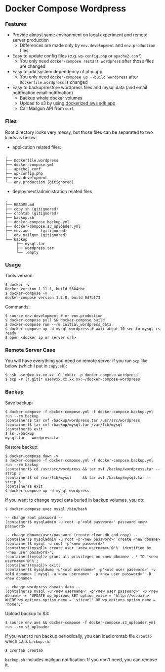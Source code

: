 # Docker Compose Wordpress

### Features

- Provide almost same environment on local experiment and remote server production
  - Differences are made only by `env.development` and `env.production` files
- Easy to update config files (e.g. `wp-config.php` or `apache2.conf`)
  - You only need `docker-compose restart wordpress` after those files are changed
- Easy to add system dependency of php app
  - You only need `docker-compose up --build wordpress` after `Dockerfile.wordpress` is changed
- Easy to backup/restore wordpress files and mysql data (and email notification email notification)
  - Backup whole docker volumes
  - Upload to s3 by using [dockerized aws sdk app](https://hub.docker.com/r/cgswong/aws/)
  - Call Mailgun API from `curl`

### Files

Root directory looks very messy, but those files can be separated to two kinds as below:

- application related files:

```
.
├── Dockerfile.wordpress
├── docker-compose.yml
├── apache2.conf
├── wp-config.php
├── env.development
└── env.production (gitignored)
```

- deployment/administration related files

```
.
├── README.md
├── copy.sh (gitignored)
├── crontab (gitignored)
├── backup.sh
├── docker-compose.backup.yml
├── docker-compose.s3_uploader.yml
├── env.aws     (gitignored)
├── env.mailgun (gitignored)
└── backup
     ├── mysql.tar
     ├── wordpress.tar
     └── .empty
```

### Usage

Tools version:

```
$ docker -v
Docker version 1.11.1, build 5604cbe
$ docker-compose -v
docker-compose version 1.7.0, build 0d7bf73
```

Commands:

```
$ source env.development # or env.production
$ docker-compose pull && docker-compose build
$ docker-compose run --rm initial_wordpress_data
$ docker-compose up -d mysql wordpress # wait about 10 sec to mysql is ready
$ open <docker ip or server url>
```

### Remote Server Case

You will have everything you need on remote server if you run `scp` like below (which I put in `copy.sh`):

```
$ ssh user@xx.xx.xx.xx -C 'mkdir -p docker-compose-wordpress'
$ scp -r [!.git]* user@xx.xx.xx.xx:~/docker-compose-wordpress
```

### Backup

Save backup:

```
$ docker-compose -f docker-compose.yml -f docker-compose.backup.yml run --rm backup
(container)$ tar cvf /backup/wordpress.tar /usr/src/wordpress
(container)$ tar cvf /backup/mysql.tar /var/lib/mysql
(container)$ exit
$ ls ./backup
mysql.tar	wordpress.tar
```

Restore backup:

```
$ docker-compose down -v
$ docker-compose -f docker-compose.yml -f docker-compose.backup.yml run --rm backup
(container)$ cd /usr/src/wordpress && tar xvf /backup/wordpress.tar --strip 3
(container)$ cd /var/lib/mysql     && tar xvf /backup/mysql.tar --strip 3
(container)$ exit
$ docker-compose up -d mysql wordpress
```

If you want to change mysql data buried in backup volumes, you do:

```
$ docker-compose exec mysql /bin/bash

-- change root password --
(container)$ mysqladmin -u root -p'<old password>' password <new password>

-- change dbname/user/password (create clean db and copy) --
(container)$ mysqladmin -u root -p'<new password>' create <new dbname>
(container)$ mysql -u root -p'<new password>'
(container)(mysql)> create user '<new username>'@'%' identified by '<new user password>';
(container)(mysql)> grant all privileges on <new dbname> . * TO '<new username>'@'%';
(container)(mysql)> exit;
(container)$ mysqldump -u'<old username>' -p'<old user password>' -v <old dbname> | mysql -u'<new username>' -p'<new user password>' -D <new dbname>

-- change wordpress domain data --
(container)$ mysql -u'<new username>' -p'<new user password>' -D <new dbname> -e "UPDATE wp_options SET option_value = 'http://<domain>' WHERE wp_options.option_name = 'siteurl' OR wp_options.option_name = 'home';"
```

Upload backup to S3:

```
$ source env.aws && docker-compose -f docker-compose.s3_uploader.yml run --rm s3_uploader
```

If you want to run backup periodically, you can load crontab file `crontab` which calls `backup.sh`.

```
$ crontab crontab
```

`backup.sh` includes mailgun notification. If you don't need, you can remove it.
